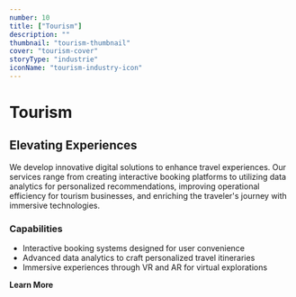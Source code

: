 ```yaml
---
number: 10
title: ["Tourism"]
description: ""
thumbnail: "tourism-thumbnail"
cover: "tourism-cover"
storyType: "industrie"
iconName: "tourism-industry-icon"
---
```


# Tourism

## Elevating Experiences

We develop innovative digital solutions to enhance travel experiences. Our services range from creating interactive booking platforms to utilizing data analytics for personalized recommendations, improving operational efficiency for tourism businesses, and enriching the traveler's journey with immersive technologies.

### Capabilities

* Interactive booking systems designed for user convenience
* Advanced data analytics to craft personalized travel itineraries
* Immersive experiences through VR and AR for virtual explorations

**Learn More**